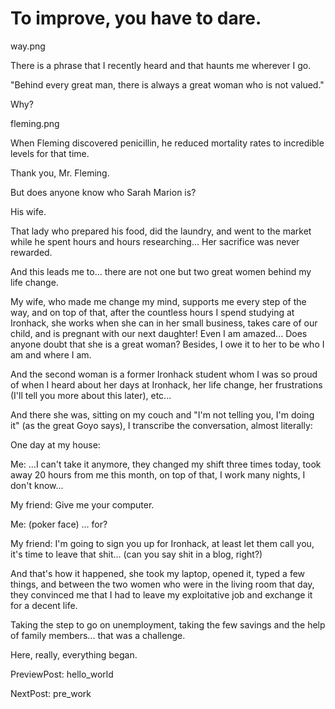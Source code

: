 # To improve, you have to dare.

way.png

There is a phrase that I recently heard and that haunts me wherever I go.

"Behind every great man, there is always a great woman who is not valued."

Why?

fleming.png

When Fleming discovered penicillin, he reduced mortality rates to incredible levels for that time.

Thank you, Mr. Fleming.

But does anyone know who Sarah Marion is?

His wife.

That lady who prepared his food, did the laundry, and went to the market while he spent hours and hours researching... Her sacrifice was never rewarded.

And this leads me to... there are not one but two great women behind my life change.

My wife, who made me change my mind, supports me every step of the way, and on top of that, after the countless hours I spend studying at Ironhack, she works when she can in her small business, takes care of our child, and is pregnant with our next daughter! Even I am amazed... Does anyone doubt that she is a great woman? Besides, I owe it to her to be who I am and where I am.

And the second woman is a former Ironhack student whom I was so proud of when I heard about her days at Ironhack, her life change, her frustrations (I'll tell you more about this later), etc...

And there she was, sitting on my couch and "I'm not telling you, I'm doing it" (as the great Goyo says), I transcribe the conversation, almost literally:

One day at my house:

Me: ...I can't take it anymore, they changed my shift three times today, took away 20 hours from me this month, on top of that, I work many nights, I don't know...

My friend: Give me your computer.

Me: (poker face) ... for?

My friend: I'm going to sign you up for Ironhack, at least let them call you, it's time to leave that shit... (can you say shit in a blog, right?)

And that's how it happened, she took my laptop, opened it, typed a few things, and between the two women who were in the living room that day, they convinced me that I had to leave my exploitative job and exchange it for a decent life.

Taking the step to go on unemployment, taking the few savings and the help of family members... that was a challenge.

Here, really, everything began.

PreviewPost: hello_world

NextPost: pre_work